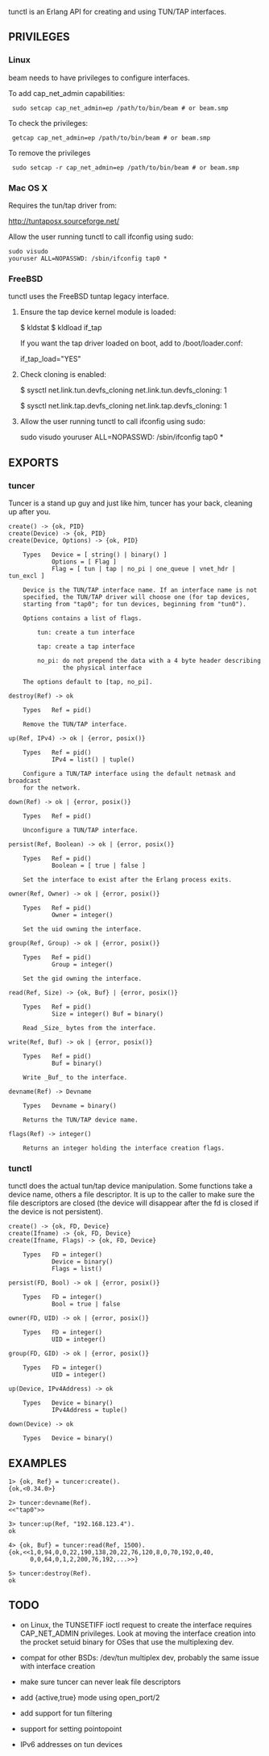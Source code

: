 
tunctl is an Erlang API for creating and using TUN/TAP interfaces.


## PRIVILEGES

### Linux

beam needs to have privileges to configure interfaces.

To add cap\_net\_admin capabilities:

     sudo setcap cap_net_admin=ep /path/to/bin/beam # or beam.smp

To check the privileges:

     getcap cap_net_admin=ep /path/to/bin/beam # or beam.smp

To remove the privileges

     sudo setcap -r cap_net_admin=ep /path/to/bin/beam # or beam.smp

### Mac OS X

Requires the tun/tap driver from:

<http://tuntaposx.sourceforge.net/>

Allow the user running tunctl to call ifconfig using sudo:

    sudo visudo
    youruser ALL=NOPASSWD: /sbin/ifconfig tap0 *

### FreeBSD

tunctl uses the FreeBSD tuntap legacy interface. 

1. Ensure the tap device kernel module is loaded:

	$ kldstat
	$ kldload if_tap

    If you want the tap driver loaded on boot, add to /boot/loader.conf:

    if_tap_load="YES"

2. Check cloning is enabled:

    $ sysctl net.link.tun.devfs_cloning
    net.link.tun.devfs_cloning: 1

    $ sysctl net.link.tap.devfs_cloning 
    net.link.tap.devfs_cloning: 1

3. Allow the user running tunctl to call ifconfig using sudo:

    sudo visudo
    youruser ALL=NOPASSWD: /sbin/ifconfig tap0 *


## EXPORTS

### tuncer

Tuncer is a stand up guy and just like him, tuncer has your back,
cleaning up after you.

    create() -> {ok, PID}
    create(Device) -> {ok, PID}
    create(Device, Options) -> {ok, PID}
    
        Types   Device = [ string() | binary() ]
                Options = [ Flag ]
                Flag = [ tun | tap | no_pi | one_queue | vnet_hdr | tun_excl ]
    
        Device is the TUN/TAP interface name. If an interface name is not
        specified, the TUN/TAP driver will choose one (for tap devices,
        starting from "tap0"; for tun devices, beginning from "tun0").
    
        Options contains a list of flags.
    
            tun: create a tun interface
    
            tap: create a tap interface
    
            no_pi: do not prepend the data with a 4 byte header describing
                   the physical interface
    
        The options default to [tap, no_pi].
    
    destroy(Ref) -> ok
    
        Types   Ref = pid()
    
        Remove the TUN/TAP interface.
    
    up(Ref, IPv4) -> ok | {error, posix()}
    
        Types   Ref = pid()
                IPv4 = list() | tuple()
    
        Configure a TUN/TAP interface using the default netmask and broadcast
        for the network.
    
    down(Ref) -> ok | {error, posix()}
    
        Types   Ref = pid()
    
        Unconfigure a TUN/TAP interface.
    
    persist(Ref, Boolean) -> ok | {error, posix()}
    
        Types   Ref = pid()
                Boolean = [ true | false ]
    
        Set the interface to exist after the Erlang process exits.

    owner(Ref, Owner) -> ok | {error, posix()}

        Types   Ref = pid()
                Owner = integer()

        Set the uid owning the interface.

    group(Ref, Group) -> ok | {error, posix()}

        Types   Ref = pid()
                Group = integer()

        Set the gid owning the interface.

    read(Ref, Size) -> {ok, Buf} | {error, posix()}

        Types   Ref = pid()
                Size = integer() Buf = binary()

        Read _Size_ bytes from the interface.

    write(Ref, Buf) -> ok | {error, posix()}

        Types   Ref = pid()
                Buf = binary()

        Write _Buf_ to the interface.

    devname(Ref) -> Devname

        Types   Devname = binary()

        Returns the TUN/TAP device name.

    flags(Ref) -> integer()

        Returns an integer holding the interface creation flags.

### tunctl

tunctl does the actual tun/tap device manipulation. Some functions take
a device name, others a file descriptor. It is up to the caller to make
sure the file descriptors are closed (the device will disappear after
the fd is closed if the device is not persistent).

    create() -> {ok, FD, Device}
    create(Ifname) -> {ok, FD, Device}
    create(Ifname, Flags) -> {ok, FD, Device}

        Types   FD = integer()
                Device = binary()
                Flags = list()

    persist(FD, Bool) -> ok | {error, posix()}

        Types   FD = integer()
                Bool = true | false

    owner(FD, UID) -> ok | {error, posix()}

        Types   FD = integer()
                UID = integer()

    group(FD, GID) -> ok | {error, posix()}

        Types   FD = integer()
                UID = integer()

    up(Device, IPv4Address) -> ok

        Types   Device = binary()
                IPv4Address = tuple()

    down(Device) -> ok

        Types   Device = binary()


## EXAMPLES

    1> {ok, Ref} = tuncer:create().
    {ok,<0.34.0>}

    2> tuncer:devname(Ref).
    <<"tap0">>

    3> tuncer:up(Ref, "192.168.123.4").
    ok

    4> {ok, Buf} = tuncer:read(Ref, 1500).
    {ok,<<1,0,94,0,0,22,190,138,20,22,76,120,8,0,70,192,0,40,
          0,0,64,0,1,2,200,76,192,...>>}

    5> tuncer:destroy(Ref).
    ok

## TODO

* on Linux, the TUNSETIFF ioctl request to create the interface requires
  CAP\_NET\_ADMIN privileges. Look at moving the interface creation into
  the procket setuid binary for OSes that use the multiplexing dev.

* compat for other BSDs: /dev/tun multiplex dev, probably the same issue
  with interface creation

* make sure tuncer can never leak file descriptors

* add {active,true} mode using open\_port/2

* add support for tun filtering

* support for setting pointopoint

* IPv6 addresses on tun devices
